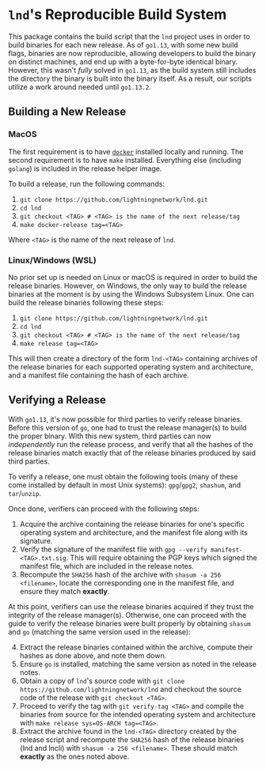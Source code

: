# `lnd`'s Reproducible Build System

This package contains the build script that the `lnd` project uses in order to
build binaries for each new release. As of `go1.13`, with some new build flags,
binaries are now reproducible, allowing developers to build the binary on
distinct machines, and end up with a byte-for-byte identical binary. However,
this wasn't _fully_ solved in `go1.13`, as the build system still includes the
directory the binary is built into the binary itself. As a result, our scripts
utilize a work around needed until `go1.13.2`.  

## Building a New Release

### MacOS

The first requirement is to have [`docker`](https://www.docker.com/)
installed locally and running. The second requirement is to have `make`
installed. Everything else (including `golang`) is included in the release
helper image.

To build a release, run the following commands:

1. `git clone https://github.com/lightningnetwork/lnd.git`
2. `cd lnd`
3. `git checkout <TAG> # <TAG> is the name of the next release/tag`
4. `make docker-release tag=<TAG>`

Where `<TAG>` is the name of the next release of `lnd`.

### Linux/Windows (WSL)

No prior set up is needed on Linux or macOS is required in order to build the
release binaries. However, on Windows, the only way to build the release
binaries at the moment is by using the Windows Subsystem Linux. One can build
the release binaries following these steps:

1. `git clone https://github.com/lightningnetwork/lnd.git`
2. `cd lnd`
3. `git checkout <TAG> # <TAG> is the name of the next release/tag`
4. `make release tag=<TAG>`

This will then create a directory of the form `lnd-<TAG>` containing archives
of the release binaries for each supported operating system and architecture,
and a manifest file containing the hash of each archive.

## Verifying a Release

With `go1.13`, it's now possible for third parties to verify release binaries.
Before this version of `go`, one had to trust the release manager(s) to build the
proper binary. With this new system, third parties can now _independently_ run
the release process, and verify that all the hashes of the release binaries
match exactly that of the release binaries produced by said third parties.

To verify a release, one must obtain the following tools (many of these come
installed by default in most Unix systems): `gpg`/`gpg2`, `shashum`, and
`tar`/`unzip`.

Once done, verifiers can proceed with the following steps:

1. Acquire the archive containing the release binaries for one's specific
   operating system and architecture, and the manifest file along with its
   signature.
2. Verify the signature of the manifest file with `gpg --verify
   manifest-<TAG>.txt.sig`. This will require obtaining the PGP keys which
   signed the manifest file, which are included in the release notes.
3. Recompute the `SHA256` hash of the archive with `shasum -a 256 <filename>`,
   locate the corresponding one in the manifest file, and ensure they match
   __exactly__.

At this point, verifiers can use the release binaries acquired if they trust
the integrity of the release manager(s). Otherwise, one can proceed with the
guide to verify the release binaries were built properly by obtaining `shasum`
and `go` (matching the same version used in the release):

4. Extract the release binaries contained within the archive, compute their
   hashes as done above, and note them down.
5. Ensure `go` is installed, matching the same version as noted in the release
   notes. 
6. Obtain a copy of `lnd`'s source code with `git clone
   https://github.com/lightningnetwork/lnd` and checkout the source code of the
   release with `git checkout <TAG>`.
7. Proceed to verify the tag with `git verify-tag <TAG>` and compile the
   binaries from source for the intended operating system and architecture with
   `make release sys=OS-ARCH tag=<TAG>`.
8. Extract the archive found in the `lnd-<TAG>` directory created by the
   release script and recompute the `SHA256` hash of the release binaries (lnd
   and lncli) with `shasum -a 256 <filename>`. These should match __exactly__
   as the ones noted above.

